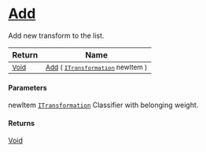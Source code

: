 # [Add](./ParallelTransformPipeline-100663504.md)

Add new transform to the list.

| Return | Name | 
| --- | --- | 
| <sub>[Void](https://docs.microsoft.com/en-us/dotnet/api/System.Void)</sub>| <sub>[Add](./ParallelTransformPipeline-100663504.md) ( [`ITransformation`](./../../ITransformation.md) newItem )</sub>| <br>


#### Parameters
 newItem  [`ITransformation`](./../../ITransformation.md)    Classifier with belonging weight.
#### Returns
[Void](https://docs.microsoft.com/en-us/dotnet/api/System.Void)